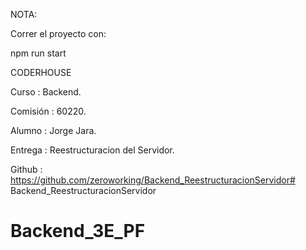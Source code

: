 NOTA:

Correr el proyecto con:

npm run start


CODERHOUSE

Curso       : Backend.

Comisión    : 60220.

Alumno      : Jorge Jara.

Entrega     : Reestructuracion del Servidor.

Github      : https://github.com/zeroworking/Backend_ReestructuracionServidor# Backend_ReestructuracionServidor
# Backend_3E_PF

